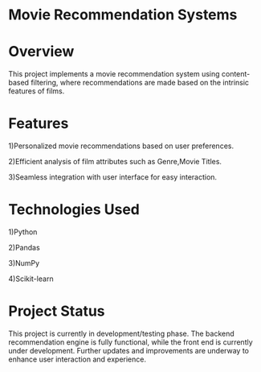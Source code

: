 # Movie Recommendation Systems

# Overview
This project implements a movie recommendation system using content-based filtering, where recommendations are made based on the intrinsic features of films.

# Features
1)Personalized movie recommendations based on user preferences.

2)Efficient analysis of film attributes such as Genre,Movie Titles.

3)Seamless integration with user interface for easy interaction.

# Technologies Used
1)Python

2)Pandas

3)NumPy

4)Scikit-learn

# Project Status
This project is currently in development/testing phase. The backend recommendation engine is fully functional, while the front end is currently under development. Further updates and improvements are underway to enhance user interaction and experience.
